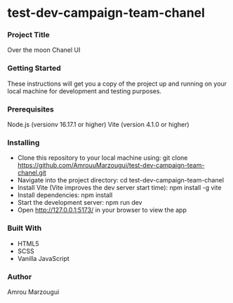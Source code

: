 # test-dev-campaign-team-chanel

### Project Title

Over the moon Chanel UI

### Getting Started

These instructions will get you a copy of the project up and running on your local machine for development and testing purposes.

### Prerequisites

Node.js (versionv 16.17.1 or higher)
Vite (version 4.1.0 or higher)

### Installing

- Clone this repository to your local machine using: git clone https://github.com/AmrouuMarzougui/test-dev-campaign-team-chanel.git
- Navigate into the project directory: cd test-dev-campaign-team-chanel
- Install Vite (Vite improves the dev server start time): npm install -g vite
- Install dependencies: npm install
- Start the development server: npm run dev
- Open http://127.0.0.1:5173/ in your browser to view the app

### Built With

- HTML5
- SCSS
- Vanilla JavaScript

### Author

Amrou Marzougui
